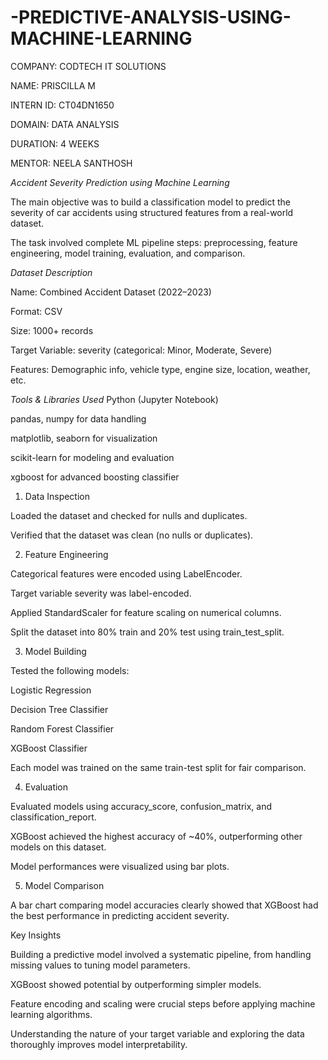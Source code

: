 # -PREDICTIVE-ANALYSIS-USING-MACHINE-LEARNING

COMPANY: CODTECH IT SOLUTIONS

NAME: PRISCILLA M

INTERN ID: CT04DN1650

DOMAIN: DATA ANALYSIS

DURATION: 4 WEEKS

MENTOR: NEELA SANTHOSH

*Accident Severity Prediction using Machine Learning*

The main objective was to build a classification model to predict the severity of car accidents using structured features from a real-world dataset. 

The task involved complete ML pipeline steps: preprocessing, feature engineering, model training, evaluation, and comparison.

*Dataset Description*

Name: Combined Accident Dataset (2022–2023)

Format: CSV

Size: 1000+ records

Target Variable: severity (categorical: Minor, Moderate, Severe)

Features: Demographic info, vehicle type, engine size, location, weather, etc.

*Tools & Libraries Used*
Python (Jupyter Notebook)

pandas, numpy for data handling

matplotlib, seaborn for visualization

scikit-learn for modeling and evaluation

xgboost for advanced boosting classifier


1. Data Inspection
   
Loaded the dataset and checked for nulls and duplicates.

Verified that the dataset was clean (no nulls or duplicates).

2. Feature Engineering
   
Categorical features were encoded using LabelEncoder.

Target variable severity was label-encoded.

Applied StandardScaler for feature scaling on numerical columns.

Split the dataset into 80% train and 20% test using train_test_split.

3. Model Building
   
Tested the following models:

Logistic Regression

Decision Tree Classifier

Random Forest Classifier

XGBoost Classifier

Each model was trained on the same train-test split for fair comparison.

4. Evaluation
   
Evaluated models using accuracy_score, confusion_matrix, and classification_report.

XGBoost achieved the highest accuracy of ~40%, outperforming other models on this dataset.

Model performances were visualized using bar plots.

5. Model Comparison
   
A bar chart comparing model accuracies clearly showed that XGBoost had the best performance in predicting accident severity.

Key Insights

Building a predictive model involved a systematic pipeline, from handling missing values to tuning model parameters.

XGBoost showed potential by outperforming simpler models.

Feature encoding and scaling were crucial steps before applying machine learning algorithms.

Understanding the nature of your target variable and exploring the data thoroughly improves model interpretability.
